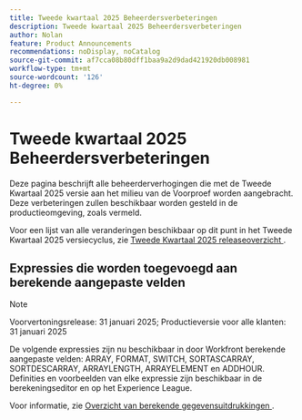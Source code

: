 ```yaml
---
title: Tweede kwartaal 2025 Beheerdersverbeteringen
description: Tweede kwartaal 2025 Beheerdersverbeteringen
author: Nolan
feature: Product Announcements
recommendations: noDisplay, noCatalog
source-git-commit: af7cca08b80dff1baa9a2d9dad421920db008981
workflow-type: tm+mt
source-wordcount: '126'
ht-degree: 0%

---
```


# Tweede kwartaal 2025 Beheerdersverbeteringen

Deze pagina beschrijft alle beheerderverhogingen die met de Tweede Kwartaal 2025 versie aan het milieu van de Voorproef worden aangebracht. Deze verbeteringen zullen beschikbaar worden gesteld in de productieomgeving, zoals vermeld.

Voor een lijst van alle veranderingen beschikbaar op dit punt in het Tweede Kwartaal 2025 versiecyclus, zie [ Tweede Kwartaal 2025 releaseoverzicht ](/help/quicksilver/product-announcements/product-releases/25-q2-release-activity/25-q2-release-overview.md).

## Expressies die worden toegevoegd aan berekende aangepaste velden

>[!NOTE]
>
>Voorvertoningsrelease: 31 januari 2025; Productieversie voor alle klanten: 31 januari 2025

De volgende expressies zijn nu beschikbaar in door Workfront berekende aangepaste velden: ARRAY, FORMAT, SWITCH, SORTASCARRAY, SORTDESCARRAY, ARRAYLENGTH, ARRAYELEMENT en ADDHOUR. Definities en voorbeelden van elke expressie zijn beschikbaar in de berekeningseditor en op het Experience League.

Voor informatie, zie [ Overzicht van berekende gegevensuitdrukkingen ](/help/quicksilver/reports-and-dashboards/reports/calc-cstm-data-reports/calculated-data-expressions.md).
